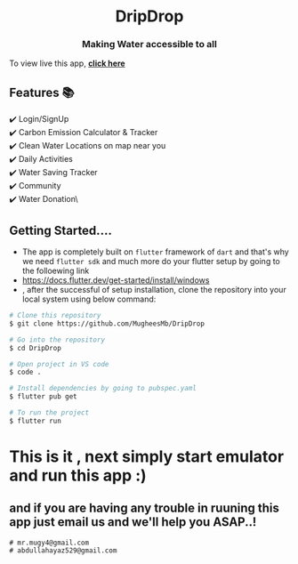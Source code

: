 <h1 align="center"> DripDrop </h1> 
<h3 align="center"> Making Water accessible to all </h3>

To view  live  this app, **[click here](https://youtu.be/ZXKpvKoDwIs)**

## Features 📚

✔️ Login/SignUp\
✔️ Carbon Emission Calculator & Tracker\
✔️ Clean Water Locations on map near you\
✔️ Daily Activities\
✔️ Water Saving Tracker\
✔️ Community\
✔️ Water Donation\

## Getting Started....
- The app is completely built on `flutter` framework of `dart` and that's why we need `flutter sdk` and much more do your flutter setup by going to the folloewing link
- https://docs.flutter.dev/get-started/install/windows
-  , after the successful of setup installation, clone the repository into your local system using below command:

```bash
# Clone this repository
$ git clone https://github.com/MugheesMb/DripDrop

# Go into the repository
$ cd DripDrop

# Open project in VS code
$ code .

# Install dependencies by going to pubspec.yaml
$ flutter pub get

# To run the project
$ flutter run

```


# This is it , next simply start emulator and run this app :)

## and if you are having any trouble in ruuning this app just email us and we'll help you ASAP..!

```
# mr.mugy4@gmail.com
# abdullahayaz529@gmail.com

```
